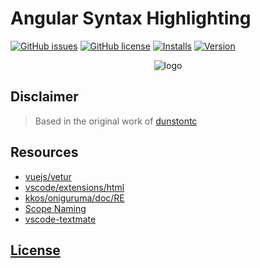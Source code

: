 # Angular Syntax Highlighting

[![GitHub issues](https://img.shields.io/github/issues/ghaschel/vscode-angular-html.svg)](https://github.com/ghaschel/vscode-angular-syntax/issues)
[![GitHub license](https://img.shields.io/badge/license-MIT-blue.svg)](https://github.com/ghaschel/vscode-angular-html/blob/master/LICENSE)
[![Installs](https://vsmarketplacebadge.apphb.com/installs-short/dunstontc.vscode-angular-syntax.svg?style=flat&color=blue)](https://marketplace.visualstudio.com/items?itemName=dunstontc.vscode-angular-syntax)
[![Version](https://vsmarketplacebadge.apphb.com/version-short/dunstontc.vacode-angular-syntax.svg?style=flat&color=blue)](https://marketplace.visualstudio.com/items?itemName=dunstontc.vscode-angular-syntax)

<div align="center">
    <img src="https://raw.githubusercontent.com/ghaschel/vscode-angular-html/master/assets/angular-html.png" alt="logo">
</div>

## Disclaimer

> Based in the original work of [dunstontc](https://github.com/dunstontc/vscode-angular-syntax)

## Resources

- [vuejs/vetur](https://github.com/vuejs/vetur)
- [vscode/extensions/html](https://github.com/Microsoft/vscode/tree/master/extensions/html)
- [kkos/oniguruma/doc/RE](https://github.com/kkos/oniguruma/blob/master/doc/RE)
- [Scope Naming](https://www.sublimetext.com/docs/3/scope_naming.html)
- [vscode-textmate](https://github.com/Microsoft/vscode-textmate)

## [License](https://github.com/ghaschel/vscode-angular-html/blob/master/LICENSE)
